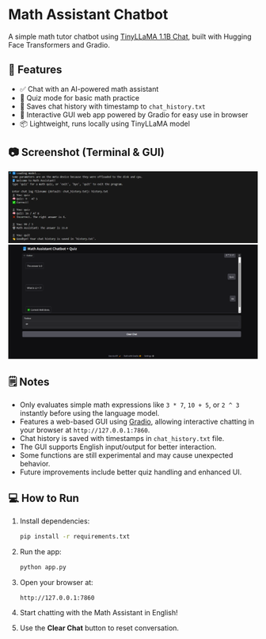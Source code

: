 # Math Assistant Chatbot

A simple math tutor chatbot using [TinyLLaMA 1.1B Chat](https://huggingface.co/TinyLLaMA/TinyLLaMA-1.1B-Chat-v1.0), built with Hugging Face Transformers and Gradio.

## 🚀 Features
- ✅ Chat with an AI-powered math assistant
- 🧠 Quiz mode for basic math practice
- 📝 Saves chat history with timestamp to `chat_history.txt`
- 🎨 Interactive GUI web app powered by Gradio for easy use in browser
- 📦 Lightweight, runs locally using TinyLLaMA model

## 📷 Screenshot (Terminal & GUI)
![Chat Screenshot](assets/Chat.png)  
![GUI Screenshot](assets/GUI.png)

## 🗒️ Notes
- Only evaluates simple math expressions like `3 * 7`, `10 + 5`, or `2 ^ 3` instantly before using the language model.
- Features a web-based GUI using [Gradio](https://gradio.app/), allowing interactive chatting in your browser at `http://127.0.0.1:7860`.
- Chat history is saved with timestamps in `chat_history.txt` file.
- The GUI supports English input/output for better interaction.
- Some functions are still experimental and may cause unexpected behavior.
- Future improvements include better quiz handling and enhanced UI.

## 💻 How to Run
1. Install dependencies:
    ```bash
    pip install -r requirements.txt
    ```

2. Run the app:
    ```bash
    python app.py
    ```

3. Open your browser at:
    ```
    http://127.0.0.1:7860
    ```

4. Start chatting with the Math Assistant in English!

5. Use the **Clear Chat** button to reset conversation.
